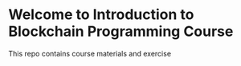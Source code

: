 # Welcome to Introduction to Blockchain Programming Course

This repo contains course materials and exercise

